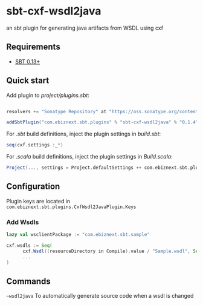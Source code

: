 sbt-cxf-wsdl2java
=================

an sbt plugin for generating java artifacts from WSDL using cxf

## Requirements

* [SBT 0.13+](http://www.scala-sbt.org/)


## Quick start

Add plugin to *project/plugins.sbt*:

```scala

resolvers += "Sonatype Repository" at "https://oss.sonatype.org/content/groups/public"

addSbtPlugin("com.ebiznext.sbt.plugins" % "sbt-cxf-wsdl2java" % "0.1.4")
```

For *.sbt* build definitions, inject the plugin settings in *build.sbt*:

```scala
seq(cxf.settings :_*)
```

For *.scala* build definitions, inject the plugin settings in *Build.scala*:

```scala
Project(..., settings = Project.defaultSettings ++ com.ebiznext.sbt.plugins.CxfWsdl2JavaPlugin.cxf.settings)
```

## Configuration

Plugin keys are located in `com.ebiznext.sbt.plugins.CxfWsdl2JavaPlugin.Keys`

### Add Wsdls

```scala
lazy val wsclientPackage := "com.ebiznext.sbt.sample"

cxf.wsdls := Seq(
      cxf.Wsdl((resourceDirectory in Compile).value / "Sample.wsdl", Seq("-p",  wsclientPackage), "unique wsdl id"),
      ...
)
```

## Commands

```~wsdl2java``` To automatically generate source code when a wsdl is changed
